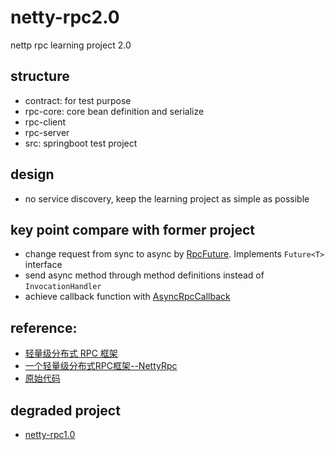 # netty-rpc2.0
nettp rpc learning project 2.0

## structure
  * contract: for test purpose
  * rpc-core: core bean definition and serialize
  * rpc-client
  * rpc-server
  * src: springboot test project

## design
  * no service discovery, keep the learning project as simple as possible

## key point compare with former project
  * change request from sync to async by [RpcFuture](https://github.com/bugmakesprogress/netty-rpc2.0/blob/master/nettyrpc/rpc-core/src/main/java/core/RpcFuture.java). Implements `Future<T>` interface
  * send async method through method definitions instead of `InvocationHandler`
  * achieve callback function with [AsyncRpcCallback](https://github.com/bugmakesprogress/netty-rpc2.0/blob/master/nettyrpc/rpc-core/src/main/java/core/AsynRpcCallBack.java)
  
## reference:
  * [轻量级分布式 RPC 框架](https://my.oschina.net/huangyong/blog/361751)
  * [一个轻量级分布式RPC框架--NettyRpc](https://www.cnblogs.com/luxiaoxun/p/5272384.html)
  * [原始代码](https://github.com/luxiaoxun/NettyRpc)
## degraded project
  * [netty-rpc1.0](https://github.com/bugmakesprogress/netty-rpc)
